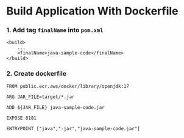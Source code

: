 # Build Application With Dockerfile

### 1. Add tag `finalName` into `pom.xml`

```
<build>
    ...
    <finalName>java-sample-code</finalName>
</build>
```

### 2. Create dockerfile
```
FROM public.ecr.aws/docker/library/openjdk:17

ARG JAR_FILE=target/*.jar

ADD ${JAR_FILE} java-sample-code.jar

EXPOSE 8181

ENTRYPOINT ["java","-jar","java-sample-code.jar"]

```
